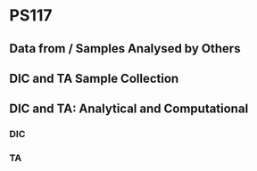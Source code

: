 # PS117 

## Data from / Samples Analysed by Others

## DIC and TA Sample Collection

## DIC and TA: Analytical and Computational

### DIC 

### TA 



